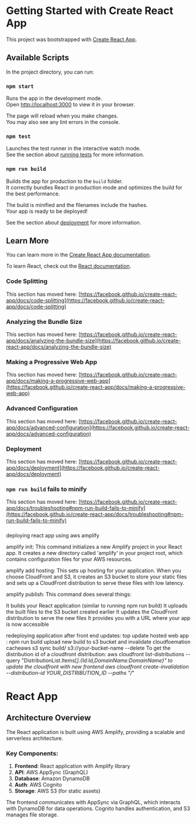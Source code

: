 # Getting Started with Create React App

This project was bootstrapped with [Create React App](https://github.com/facebook/create-react-app).

## Available Scripts

In the project directory, you can run:

### `npm start`

Runs the app in the development mode.\
Open [http://localhost:3000](http://localhost:3000) to view it in your browser.

The page will reload when you make changes.\
You may also see any lint errors in the console.

### `npm test`

Launches the test runner in the interactive watch mode.\
See the section about [running tests](https://facebook.github.io/create-react-app/docs/running-tests) for more information.

### `npm run build`

Builds the app for production to the `build` folder.\
It correctly bundles React in production mode and optimizes the build for the best performance.

The build is minified and the filenames include the hashes.\
Your app is ready to be deployed!

See the section about [deployment](https://facebook.github.io/create-react-app/docs/deployment) for more information.


## Learn More

You can learn more in the [Create React App documentation](https://facebook.github.io/create-react-app/docs/getting-started).

To learn React, check out the [React documentation](https://reactjs.org/).

### Code Splitting

This section has moved here: [https://facebook.github.io/create-react-app/docs/code-splitting](https://facebook.github.io/create-react-app/docs/code-splitting)

### Analyzing the Bundle Size

This section has moved here: [https://facebook.github.io/create-react-app/docs/analyzing-the-bundle-size](https://facebook.github.io/create-react-app/docs/analyzing-the-bundle-size)

### Making a Progressive Web App

This section has moved here: [https://facebook.github.io/create-react-app/docs/making-a-progressive-web-app](https://facebook.github.io/create-react-app/docs/making-a-progressive-web-app)

### Advanced Configuration

This section has moved here: [https://facebook.github.io/create-react-app/docs/advanced-configuration](https://facebook.github.io/create-react-app/docs/advanced-configuration)

### Deployment

This section has moved here: [https://facebook.github.io/create-react-app/docs/deployment](https://facebook.github.io/create-react-app/docs/deployment)

### `npm run build` fails to minify

This section has moved here: [https://facebook.github.io/create-react-app/docs/troubleshooting#npm-run-build-fails-to-minify](https://facebook.github.io/create-react-app/docs/troubleshooting#npm-run-build-fails-to-minify)

#####
deploying react app using aws amplify

amplify init: This command initializes a new Amplify project in your React app. It creates a new directory called 'amplify' in your project root, which contains configuration files for your AWS resources.

amplify add hosting: This sets up hosting for your application. When you choose CloudFront and S3, it creates an S3 bucket to store your static files and sets up a CloudFront distribution to serve these files with low latency.

amplify publish: This command does several things:

It builds your React application (similar to running npm run build)
It uploads the built files to the S3 bucket created earlier
It updates the CloudFront distribution to serve the new files
It provides you with a URL where your app is now accessible  

redeploying application after front end updates: 
top update hosted web app :
npm run build
upload new build to s3 bucket and invalidate cloudfoemation cacheaws s3 sync build/ s3://your-bucket-name --delete 
To get the distribution id of a cloudfront distribution:
aws cloudfront list-distributions --query "DistributionList.Items[*].{Id:Id,DomainName:DomainName}"
to update the cloudfront with new frontend
aws cloudfront create-invalidation --distribution-id YOUR_DISTRIBUTION_ID --paths "/*" 

# React App

## Architecture Overview

 The React application is built using AWS Amplify, providing a scalable and serverless architecture.

 
### Key Components:

1. **Frontend**: React application with Amplify library
2. **API**: AWS AppSync (GraphQL)
3. **Database**: Amazon DynamoDB
4. **Auth**: AWS Cognito
5. **Storage**: AWS S3 (for static assets)

The frontend communicates with AppSync via GraphQL, which interacts with DynamoDB for data operations. Cognito handles authentication, and S3 manages file storage.










